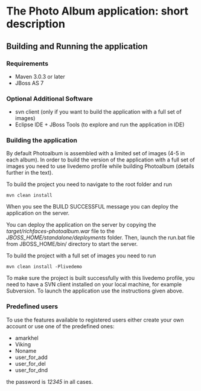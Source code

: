 # The Photo Album application: short description

## Building and Running the application

### Requirements

 * Maven 3.0.3 or later
 * JBoss AS 7

### Optional Additional Software
	
 * svn client (only if you want to build the application with a full set of images)
 * Eclipse IDE + JBoss Tools (to explore and run the application in IDE)

### Building the application

By default Photoalbum is assembled with a limited set of images (4-5 in each album). In order to build the version of the application with a full set of images you need to use livedemo profile while building Photoalbum (details further in the text).

To build the project you need to navigate to the root folder and run

	mvn clean install

When you see the BUILD SUCCESSFUL message you can deploy the application on the server. 

You can deploy the application on the server by copying the _target/richfaces-photoalbum.war_ file to the _JBOSS_HOME/standalone/deployments_ folder. Then, launch the run.bat file from JBOSS_HOME/bin/ directory to start the server.

To build the project with a full set of images you need to run

	mvn clean install -Plivedemo

To make sure the project is built successfully with this livedemo profile, you need to have a SVN client installed on your local machine, for example Subversion. To launch the application use the instructions given above.

### Predefined users

To use the features available to registered users either create your own account or use one of the predefined ones:

 *	 amarkhel
 *	 Viking
 *	 Noname
 *	 user\_for\_add
 *	 user\_for\_del
 *	 user\_for\_dnd

the password is _12345_ in all cases.